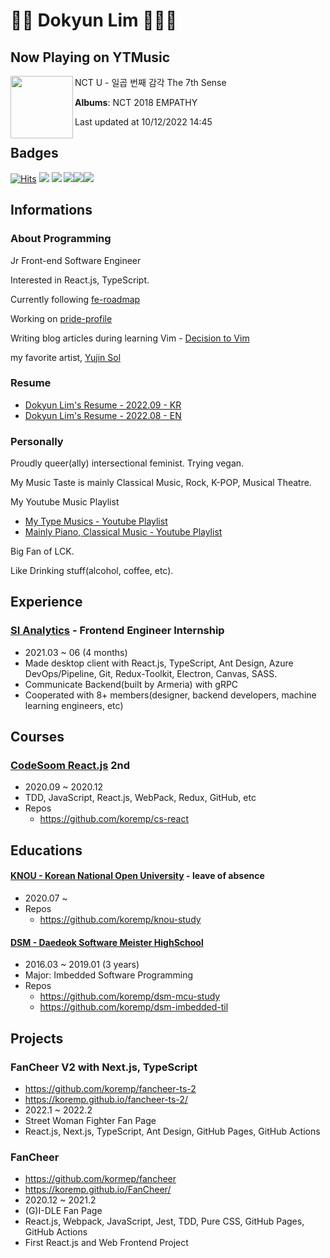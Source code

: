 # 🦄🍃 Dokyun Lim 🍃🏳️‍🌈

## Now Playing on YTMusic

[<img align="left" width="100" src="https://lh3.googleusercontent.com/Jx9UXUQ3Df_sn0lKCFxCeWicGHGXj1tJkTBMyot0j_n3UlTyaWJjbKHL17oB4n7T5BlmxgQl3oGfnXI-">](https://music.youtube.com/watch?v=oO1iYiZRD44)

NCT U - 일곱 번째 감각 The 7th Sense

**Albums**: NCT 2018 EMPATHY

Last updated at 10/12/2022 14:45

## Badges

[![Hits](https://hits.seeyoufarm.com/api/count/incr/badge.svg?url=https%3A%2F%2Fgithub.com%2Fkoremp%2Fkormep&count_bg=%2379C83D&title_bg=%23555555&icon=&icon_color=%23E7E7E7&title=hits&edge_flat=false)](https://hits.seeyoufarm.com) <a href="https://velog.io/@koremp"><img src="https://img.shields.io/badge/koremp.log-3DDC84?style=flat-square&logo=Velog&logoColor=white"/></a> <a href="https://koremp.github.io"><img src="https://img.shields.io/badge/koremp.github.io-blog-orange?style=flat-square&logo=Blogger"/></a> <a href="https://www.linkedin.com/in/koremp"><img src="https://img.shields.io/badge/LinkedIn-0077B5?style=flat-square&logo=linkedin&logoColor=white"/></a><a href="https://dev.to/koremp"><img src="https://img.shields.io/badge/dev.to-0A0A0A?style=for-the-badge&logo=devdotto&logoColor=white"/></a><a href="https://twitter.com/claire_lim_dk"><img src="https://img.shields.io/badge/Twitter(EN)-1DA1F2?style=for-the-badge&logo=twitter&logoColor=white"/></a>

## Informations

### About Programming

Jr Front-end Software Engineer

Interested in React.js, TypeScript.

Currently following [fe-roadmap](https://euncho.medium.com/%ED%94%84%EB%A1%A0%ED%8A%B8%EC%97%94%EB%93%9C-%ED%95%99%EC%8A%B5-%EB%A1%9C%EB%93%9C%EB%A7%B5-91c3bc11dec0)

Working on [pride-profile](https://github.com/koremp/pride-profile)

Writing blog articles during learning Vim - [Decision to Vim](https://dev.to/koremp/decision-to-vim-1-buy-m1-air-255h)

my favorite artist, [Yujin Sol](https://instagram.com/ujin_26)

### Resume

* [Dokyun Lim's Resume - 2022.09 - KR](https://docs.google.com/document/d/1r8__w9frdlUIcpJtEnbj1jV5z8q_jZTQILYB1GlY6cY/edit?usp=sharing)
* [Dokyun Lim's Resume - 2022.08 - EN](https://docs.google.com/document/d/1LoNoqn7I6ZHLONrlGT0KinQadcWyTy8VMsWPNnhc4sw/edit?usp=sharing)

### Personally

Proudly queer(ally) intersectional feminist. Trying vegan.

My Music Taste is mainly Classical Music, Rock, K-POP, Musical Theatre. 

My Youtube Music Playlist

* [My Type Musics - Youtube Playlist](https://youtube.com/playlist?list=PLA8UnQkZ80qjY4xo6bCoX0uREdFwTLtRA)
* [Mainly Piano, Classical Music - Youtube Playlist](https://youtube.com/playlist?list=PLA8UnQkZ80qj4MRsXp6DHVsbXRTKna8lD)

Big Fan of LCK.

Like Drinking stuff(alcohol, coffee, etc). 

## Experience

### [SI Analytics](https://www.si-analytics.ai/) - Frontend Engineer Internship

* 2021.03 ~ 06 (4 months)
* Made desktop client with React.js, TypeScript, Ant Design, Azure DevOps/Pipeline, Git, Redux-Toolkit, Electron, Canvas, SASS.
* Communicate Backend(built by Armeria) with gRPC
* Cooperated with 8+ members(designer, backend developers, machine learning engineers, etc)


## Courses

### [CodeSoom React.js](https://www.codesoom.com/courses/react) 2nd

* 2020.09 ~ 2020.12 
* TDD, JavaScript, React.js, WebPack, Redux, GitHub, etc
* Repos
  * <https://github.com/koremp/cs-react>

## Educations

#### [KNOU - Korean National Open University](https://knou.ac.kr) - leave of absence

* 2020.07 ~ 
* Repos
  * <https://github.com/koremp/knou-study>

#### [DSM - Daedeok Software Meister HighSchool](https://dsmhs.djsch.kr/main.do)

* 2016.03 ~ 2019.01 (3 years)
* Major: Imbedded Software Programming
* Repos
  * <https://github.com/koremp/dsm-mcu-study>
  * <https://github.com/koremp/dsm-imbedded-til>

## Projects

### FanCheer V2 with Next.js, TypeScript

* <https://github.com/koremp/fancheer-ts-2>
* <https://koremp.github.io/fancheer-ts-2/>
* 2022.1 ~ 2022.2
* Street Woman Fighter Fan Page
* React.js, Next.js, TypeScript, Ant Design, GitHub Pages, GitHub Actions

### FanCheer 

* <https://github.com/kormep/fancheer>
* <https://koremp.github.io/FanCheer/>
* 2020.12 ~ 2021.2
* (G)I-DLE Fan Page
* React.js, Webpack, JavaScript, Jest, TDD, Pure CSS, GitHub Pages, GitHub Actions
* First React.js and Web Frontend Project
